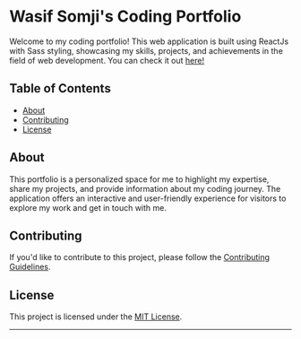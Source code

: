 # Wasif Somji's Coding Portfolio

Welcome to my coding portfolio! This web application is built using ReactJs with Sass styling, showcasing my skills, projects, and achievements in the field of web development. You can check it out [here!](https://wasifs-portfolio.netlify.app/)





## Table of Contents

- [About](#about)
- [Contributing](#contributing)
- [License](#license)

## About

This portfolio is a personalized space for me to highlight my expertise, share my projects, and provide information about my coding journey. The application offers an interactive and user-friendly experience for visitors to explore my work and get in touch with me.


## Contributing

If you'd like to contribute to this project, please follow the [Contributing Guidelines](CONTRIBUTING.md).

## License

This project is licensed under the [MIT License](LICENSE).

---
